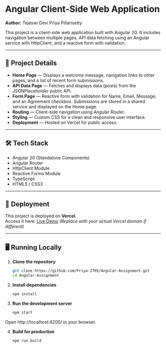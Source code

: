 # Angular Client-Side Web Application

**Author:** Tejeswi Devi Priya Pillarisetty  

This project is a client-side web application built with Angular 20. It includes navigation between multiple pages, API data fetching using an Angular service with HttpClient, and a reactive form with validation.

---

## 📌 Project Details

- **Home Page** — Displays a welcome message, navigation links to other pages, and a list of recent form submissions.
- **API Data Page** — Fetches and displays data (posts) from the JSONPlaceholder public API.
- **Form Page** — Reactive form with validation for Name, Email, Message, and an Agreement checkbox. Submissions are stored in a shared service and displayed on the Home page.
- **Routing** — Client-side navigation using Angular Router.
- **Styling** — Custom CSS for a clean and responsive user interface.
- **Deployment** — Hosted on Vercel for public access.

---

## 🛠 Tech Stack

- Angular 20 (Standalone Components)
- Angular Router
- HttpClient Module
- Reactive Forms Module
- TypeScript
- HTML5 / CSS3

---

## 🚀 Deployment

This project is deployed on **Vercel**.  
Access it here: [Live Demo](https://angular-assignment-gilt.vercel.app/) *(Replace with your actual Vercel domain if different)*

---

## 🖥 Running Locally

1. **Clone the repository**
   ```bash
   git clone https://github.com/Priya-2705/Angular-Assignment.git
   cd Angular-Assignment

2. **Install dependencies**
   ```bash
   npm install

3. **Run the development server**
   ```bash
   npm start

Open http://localhost:4200/ in your browser.

4. **Build for production**
   ```bash
   npm run build
